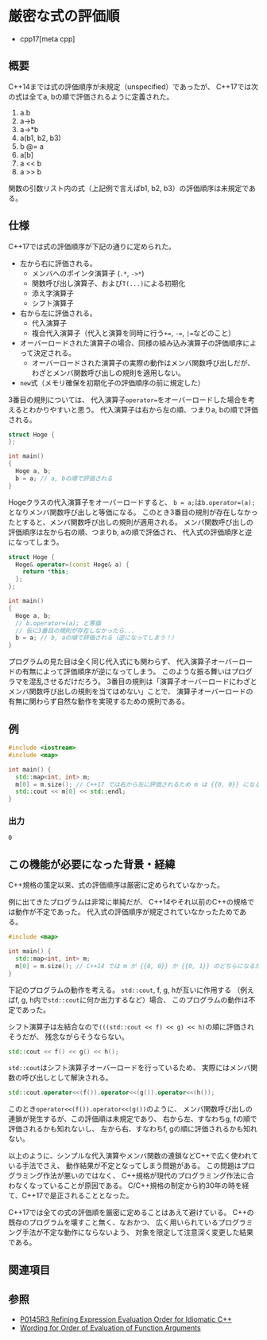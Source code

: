 # 厳密な式の評価順
* cpp17[meta cpp]

## 概要

C++14までは式の評価順序が未規定（unspecified）であったが、
C++17では次の式は全てa, bの順で評価されるように定義された。

1. a.b
1. a->b
1. a->*b
1. a(b1, b2, b3)
1. b @= a
1. a[b]
1. a << b
1. a >> b

関数の引数リスト内の式（上記例で言えばb1, b2, b3）の評価順序は未規定である。


## 仕様

C++17では式の評価順序が下記の通りに定められた。

- 左から右に評価される。
    - メンバへのポインタ演算子 (`.*`, `->*`)
    - 関数呼び出し演算子、および`T(...)`による初期化
    - 添え字演算子
    - シフト演算子
- 右から左に評価される。
    - 代入演算子
    - 複合代入演算子（代入と演算を同時に行う`+=`, `-=`, `|=`などのこと）
- オーバーロードされた演算子の場合、同様の組み込み演算子の評価順序によって決定される。
    - オーバーロードされた演算子の実際の動作はメンバ関数呼び出しだが、わざとメンバ関数呼び出しの規則を適用しない。
- `new`式（メモリ確保を初期化子の評価順序の前に規定した）

3番目の規則については、
代入演算子`operator=`をオーバーロードした場合を考えるとわかりやすいと思う。
代入演算子は右から左の順、つまりa, bの順で評価される。

```cpp
struct Hoge {
};

int main()
{
  Hoge a, b;
  b = a; // a, bの順で評価される
}
```

Hogeクラスの代入演算子をオーバーロードすると、
`b = a;`は`b.operator=(a);`となりメンバ関数呼び出しと等価になる。
このとき3番目の規則が存在しなかったとすると、メンバ関数呼び出しの規則が適用される。
メンバ関数呼び出しの評価順序は左から右の順、つまりb, aの順で評価され、
代入式の評価順序と逆になってしまう。

```cpp
struct Hoge {
  Hoge& operator=(const Hoge& a) {
    return *this;
  };
};

int main()
{
  Hoge a, b;
  // b.operator=(a); と等価
  // 仮に3番目の規則が存在しなかったら...
  b = a; // b, aの順で評価される（逆になってしまう！）
}
```

プログラムの見た目は全く同じ代入式にも関わらず、
代入演算子オーバーロードの有無によって評価順序が逆になってしまう。
このような振る舞いはプログラマを混乱させるだけだろう。
3番目の規則は「演算子オーバーロードにわざとメンバ関数呼び出しの規則を当てはめない」ことで、
演算子オーバーロードの有無に関わらず自然な動作を実現するための規則である。


## 例

```cpp example
#include <iostream>
#include <map>

int main() {
  std::map<int, int> m;
  m[0] = m.size(); // C++17 では右から左に評価されるため m は {{0, 0}} になる
  std::cout << m[0] << std::endl;
}
```


### 出力

```
0
```


## この機能が必要になった背景・経緯

C++規格の策定以来、式の評価順序は厳密に定められていなかった。

例に出てきたプログラムは非常に単純だが、
C++14やそれ以前のC++の規格では動作が不定であった。
代入式の評価順序が規定されていなかったためである。

```cpp example
#include <map>

int main() {
  std::map<int, int> m;
  m[0] = m.size(); // C++14 では m が {{0, 0}} か {{0, 1}} のどちらになるか不定
}
```

下記のプログラムの動作を考える。
`std::cout`, f, g, hが互いに作用する
（例えばf, g, h内で`std::cout`に何か出力するなど）場合、
このプログラムの動作は不定であった。

シフト演算子は左結合なので`(((std::cout << f) << g) << h)`の順に評価されそうだが、
残念ながらそうならない。

```cpp
std::cout << f() << g() << h();
```

`std::cout`はシフト演算子オーバーロードを行っているため、
実際にはメンバ関数の呼び出しとして解決される。

```cpp
std::cout.operator<<(f()).operator<<(g()).operator<<(h());
```

このとき`operator<<(f()).operator<<(g())`のように、
メンバ関数呼び出しの連鎖が発生するが、この評価順は未規定であり、
右から左、すなわちg, fの順で評価されるかも知れないし、
左から右、すなわちf, gの順に評価されるかも知れない。

以上のように、シンプルな代入演算やメンバ関数の連鎖などC++で広く使われている手法でさえ、
動作結果が不定となってしまう問題がある。
この問題はプログラミング作法が悪いのではなく、
C++規格が現代のプログラミング作法に合わなくなっていることが原因である。
C/C++規格の制定から約30年の時を経て、C++17で是正されることとなった。

C++17では全ての式の評価順を厳密に定めることはあえて避けている。
C++の既存のプログラムを壊すこと無く、なおかつ、
広く用いられているプログラミング手法が不定な動作にならないよう、
対象を限定して注意深く変更した結果である。


## 関連項目


## 参照
- [P0145R3 Refining Expression Evaluation Order for Idiomatic C++](http://www.open-std.org/jtc1/sc22/wg21/docs/papers/2016/p0145r3.pdf)
- [Wording for Order of Evaluation of Function Arguments](http://www.open-std.org/jtc1/sc22/wg21/docs/papers/2016/p0400r0.html)
